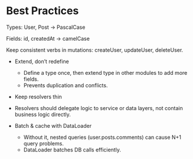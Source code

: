 # Best Practices


Types: User, Post → PascalCase

Fields: id, createdAt → camelCase

Keep consistent verbs in mutations: createUser, updateUser, deleteUser.


- Extend, don’t redefine
    - Define a type once, then extend type in other modules to add more fields.
    - Prevents duplication and conflicts.

- Keep resolvers thin

- Resolvers should delegate logic to service or data layers, not contain business logic directly.

- Batch & cache with DataLoader
    - Without it, nested queries (user.posts.comments) can cause N+1 query problems.
    - DataLoader batches DB calls efficiently.